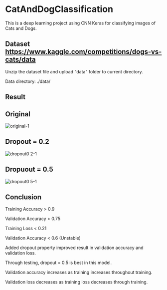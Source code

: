 # CatAndDogClassification
This is a deep learning project using CNN Keras for classifying images of Cats and Dogs.

Dataset
https://www.kaggle.com/competitions/dogs-vs-cats/data
-----
Unzip the dataset file and upload "data" folder to current directory.

Data directory: ./data/

Result
-----
Original
-----
![original-1](https://user-images.githubusercontent.com/35885529/166156331-34eb0ab6-3c57-49b6-8a19-26d07436b0e8.PNG)

Dropout = 0.2
-----
![dropout0 2-1](https://user-images.githubusercontent.com/35885529/166156343-8e5b95ed-3d3c-4b2e-98dd-e7d9eb326b3f.PNG)

Dropuout = 0.5
-----
![dropout0 5-1](https://user-images.githubusercontent.com/35885529/166156306-7f38dc8f-2bd8-4aeb-b9c2-6c90d2dda782.PNG)

Conclusion
-----
Training Accuracy > 0.9

Validation Accuracy > 0.75

Training Loss < 0.21

Validation Accuracy < 0.6 (Unstable)

Added dropout property improved result in validation accuracy and validation loss.

Through testing, dropout = 0.5 is best in this model.

Validation accuracy increases as training increases throughout training.

Validation loss decreases as training loss decreases through training.

